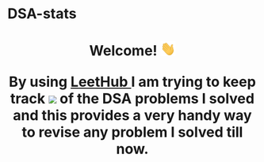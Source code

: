 # DSA-stats
<h1 align="center">Welcome! <img src="https://raw.githubusercontent.com/ABSphreak/ABSphreak/master/gifs/Hi.gif" width="30px">
<p align="center">
  <div>
    By using <b><a href="https://github.com/QasimWani/LeetHub" target="_blank"> LeetHub </a></b> I am trying to keep track 
    <img src="https://media.giphy.com/media/iY8CRBdQXODJSCERIr/giphy.gif" width="30px" >  of the DSA problems I solved and this provides a very handy way to revise any problem I solved till now.
  </div>
</p>
